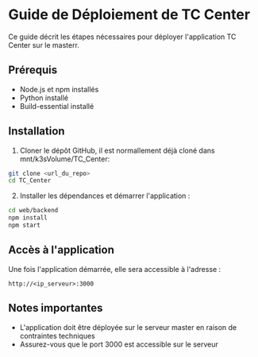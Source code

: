 # Guide de Déploiement de TC Center

Ce guide décrit les étapes nécessaires pour déployer l'application TC Center sur le masterr.

## Prérequis

- Node.js et npm installés
- Python installé
- Build-essential installé

## Installation

1. Cloner le dépôt GitHub, il est normallement déjà cloné dans mnt/k3sVolume/TC_Center:
```bash
git clone <url_du_repo>
cd TC_Center
```

2. Installer les dépendances et démarrer l'application :
```bash
cd web/backend
npm install
npm start
```

## Accès à l'application

Une fois l'application démarrée, elle sera accessible à l'adresse :
```
http://<ip_serveur>:3000
```

## Notes importantes

- L'application doit être déployée sur le serveur master en raison de contraintes techniques
- Assurez-vous que le port 3000 est accessible sur le serveur

